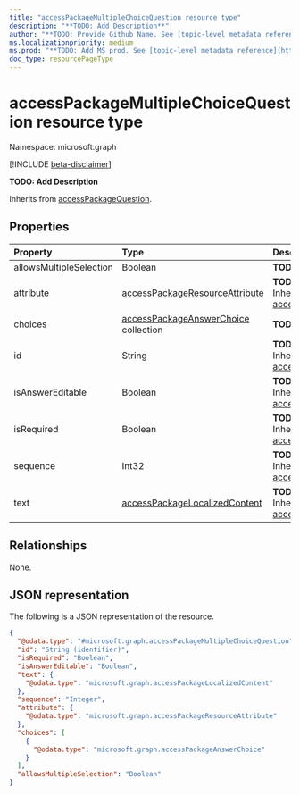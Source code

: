 ```yaml
---
title: "accessPackageMultipleChoiceQuestion resource type"
description: "**TODO: Add Description**"
author: "**TODO: Provide Github Name. See [topic-level metadata reference](https://msgo.azurewebsites.net/add/document/guidelines/metadata.html#topic-level-metadata)**"
ms.localizationpriority: medium
ms.prod: "**TODO: Add MS prod. See [topic-level metadata reference](https://msgo.azurewebsites.net/add/document/guidelines/metadata.html#topic-level-metadata)**"
doc_type: resourcePageType
---
```


# accessPackageMultipleChoiceQuestion resource type

Namespace: microsoft.graph

[!INCLUDE [beta-disclaimer](../../includes/beta-disclaimer.md)]

**TODO: Add Description**


Inherits from [accessPackageQuestion](../resources/accesspackagequestion.md).

## Properties
|Property|Type|Description|
|:---|:---|:---|
|allowsMultipleSelection|Boolean|**TODO: Add Description**|
|attribute|[accessPackageResourceAttribute](../resources/accesspackageresourceattribute.md)|**TODO: Add Description** Inherited from [accessPackageQuestion](../resources/accesspackagequestion.md).|
|choices|[accessPackageAnswerChoice](../resources/accesspackageanswerchoice.md) collection|**TODO: Add Description**|
|id|String|**TODO: Add Description** Inherited from [accessPackageQuestion](../resources/accesspackagequestion.md).|
|isAnswerEditable|Boolean|**TODO: Add Description** Inherited from [accessPackageQuestion](../resources/accesspackagequestion.md).|
|isRequired|Boolean|**TODO: Add Description** Inherited from [accessPackageQuestion](../resources/accesspackagequestion.md).|
|sequence|Int32|**TODO: Add Description** Inherited from [accessPackageQuestion](../resources/accesspackagequestion.md).|
|text|[accessPackageLocalizedContent](../resources/accesspackagelocalizedcontent.md)|**TODO: Add Description** Inherited from [accessPackageQuestion](../resources/accesspackagequestion.md).|

## Relationships
None.

## JSON representation
The following is a JSON representation of the resource.
<!-- {
  "blockType": "resource",
  "@odata.type": "microsoft.graph.accessPackageMultipleChoiceQuestion"
}
-->
``` json
{
  "@odata.type": "#microsoft.graph.accessPackageMultipleChoiceQuestion",
  "id": "String (identifier)",
  "isRequired": "Boolean",
  "isAnswerEditable": "Boolean",
  "text": {
    "@odata.type": "microsoft.graph.accessPackageLocalizedContent"
  },
  "sequence": "Integer",
  "attribute": {
    "@odata.type": "microsoft.graph.accessPackageResourceAttribute"
  },
  "choices": [
    {
      "@odata.type": "microsoft.graph.accessPackageAnswerChoice"
    }
  ],
  "allowsMultipleSelection": "Boolean"
}
```

